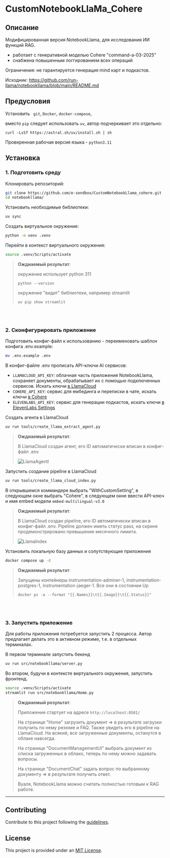 # CustomNotebookLlaMa_Cohere

## Описание 

<p align="left">
  Модифицированная версия NotebookLlama, для исследования ИИ функций RAG. 
  
  - работает с генеративной моделью Cohere  "command-a-03-2025"
  - снабжена повышенным логгированием всех операций
  
  Ограничения: не гарантируется генерация mind карт и подкастов. 
  
  Исходник: https://github.com/run-llama/notebookllama/blob/main/README.md
</p>

## Предусловия

Установить ` git`, `Docker`, `docker-compose`, 

вместо `pip` следует использовать `uv`, автор подчеркивает это отдельно:
```
curl -LsSf https://astral.sh/uv/install.sh | sh
```

Проверенная рабочая версия языка - `python3.11`

## Установка

### 1. Подготовить среду

Клонировать репозиторий:
```bash
git clone https://github.com/e-sendbox/CustomNotebookLlama_cohere.git
cd notebookllama/
```

Установить необходимые библиотеки:
```bash
uv sync
```

Создать виртуальное окружение: 
```bash
python -m venv .venv
```

Перейти в контекст виртуального окружения:
```bash
source .venv/Scripts/activate
```

> **Ождиаемый результат**:
> 
> окружение использует python 311
> 
>```python --version ```
>
> окружение "видит" библиотеки, например streamlit
>
> ```uv pip show streamlit ```
> 

<br></br>
### 2. Сконфигурировать приложение

Подготовить конфиг-файл к использованию - переименовать шаблон конфига .env.example:
```bash
mv .env.example .env
```

В конфиг-файле .env прописать API-ключи AI сервисов:  
- `LLAMACLOUD_API_KEY`: облачная часть приложения NotebookLlama, сохраняет документы, обрабатывает их с помощью подключенных сервисов. Искать ключи [в LlamaCloud ](https://cloud.llamaindex.ai?utm_source=demo&utm_medium=notebookLM)
- `COHERE_API_KEY`: сервис для ембединга и переписки в чате, искать ключи [в Cohere](https://dashboard.cohere.com/api-keys) 
- `ELEVENLABS_API_KEY`: сервис для генерации подкастов, искать ключи [в ElevenLabs Settings](https://elevenlabs.io/app/settings/api-keys)

Создать агента в LlamaCloud 
```bash
uv run tools/create_llama_extract_agent.py
```

> **Ождиаемый результат**:
> 
> В LlamaCloud создан агент, его ID автоматически вписан в конфиг-файл .env  
>
> ![LlamaAgentl](https://github.com/user-attachments/assets/5b7a9d46-3364-49cd-9213-96b28fb52da6)
>

Запустить создание pipeline в LlamaCloud 
```bash
uv run tools/create_llama_cloud_index.py
```
В открывшемся коммандере выбрать "WithCustomSetting", в следующем окне выбрать "Cohere", в следующем окне ввести API-ключ и имя embed модели `embed-multilingual-v3.0`

> **Ождиаемый результат**:
> 
> В LlamaCloud создан pipeline, его ID автоматически вписан в конфиг-файл .env. Pipeline должен иметь статус pass, на скрине продемонстрировано превышение месячного лимита.
>
> ![LlamaIndex](https://github.com/user-attachments/assets/a8bbe23a-f6ea-4374-8d4a-d6f7cdf88225)
>

Установить локальную базу данных и сопутствующие приложения
```bash
docker compose up -d
```

> **Ождиаемый результат**:
> 
> Запущены контейнеры instrumentation-adminer-1, instrumentation-postgres-1, instrumentation-jaeger-1. Все они в состоянии Up 
>
> ```docker ps -a --format "{{.Names}}\t{{.Image}}\t{{.Status}}" ```
> 

<br></br>
### 3. Запустить приложение

Для работы приложения потребуется запустить 2 процесса. Автор предлагает делать это в активном режиме, т.е. в отдельных терминалах. 

В первом терминале запустить бекенд
```bash
uv run src/notebookllama/server.py
```

Во втором, будучи в контексте виртуального окружения, запустить фронтенд. 
```bash
source .venv/Scripts/activate
streamlit run src/notebookllama/Home.py
```

> **Ождиаемый результат**:
> 
> Приложение стартует на адресе `http://localhost:8501/`
> 
> На странице "Home" загрузить документ => в результате загрузки получить по нему резюме и FAQ. Также увидеть его в pipeline на LlamaCloud. На всякий, все загруженные документы, останутся в облаке навсегда. 
> 
> На странице "DocumentManagementUI" выбрать документ из списка загруженных в облако, теперь по нему можно задавать вопросы.
> 
> На странице "DocumentChat" задать вопрос по выбранному документу => в результате получить ответ.
> 
> Вуаля, NotebookLlama можно считать полностью готовым к RAG работе.
> 


---

## Contributing

Contribute to this project following the [guidelines](./CONTRIBUTING.md).

## License

This project is provided under an [MIT License](./LICENSE).
